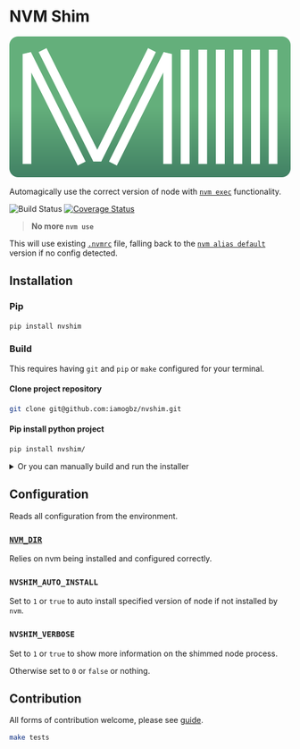 # NVM Shim

![LOGO](./assets/images/logo.svg)

Automagically use the correct version of node with [`nvm exec`](https://github.com/nvm-sh/nvm#usage) functionality.

![Build Status](https://github.com/iamogbz/nvshim/workflows/Build%20Python%20App/badge.svg)
[![Coverage Status](https://coveralls.io/repos/github/iamogbz/nvshim/badge.svg?branch=HEAD)](https://coveralls.io/github/iamogbz/nvshim?branch=HEAD)

> **No more `nvm use`**

This will use existing [`.nvmrc`](https://github.com/nvm-sh/nvm#nvmrc) file, falling back to the [`nvm alias default`](https://github.com/nvm-sh/nvm#usage-1) version if no config detected.

## Installation

### Pip

```sh
pip install nvshim
```

### Build

This requires having `git` and `pip` or `make` configured for your terminal.

#### Clone project repository

```sh
git clone git@github.com:iamogbz/nvshim.git
```

#### Pip install python project

```sh
pip install nvshim/
```

<details>
<summary>Or you can manually build and run the installer</summary>

#### Install project dependencies

```sh
make install
```

#### Build distributable binaries

```sh
make build
```

#### Install shim and configure shell

```sh
env NVSHIM_DIR=~/.nvshim PROFILE=~/.bash_profile dist/installer
```

Or to configure multiple shell profiles simultaenously

```sh
dist/installer ~/.nvshim ~/.bash_profile ~/.config/fish/config.fish
```

</details>

## Configuration

Reads all configuration from the environment.

### [`NVM_DIR`](https://github.com/nvm-sh/nvm#installation-and-update)

Relies on nvm being installed and configured correctly.

### `NVSHIM_AUTO_INSTALL`

Set to `1` or `true` to auto install specified version of node if not installed by `nvm`.

### `NVSHIM_VERBOSE`

Set to `1` or `true` to show more information on the shimmed node process.

Otherwise set to `0` or `false` or nothing.

## Contribution

All forms of contribution welcome, please see [guide](./CONTRIBUTING.md).

```sh
make tests
```
